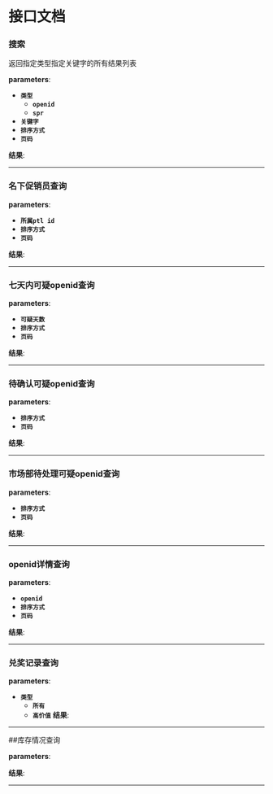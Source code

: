 # 接口文档

### 搜索
返回指定类型指定关键字的所有结果列表

**parameters**:
- **`类型`**
    - **`openid`**
    - **`spr`**
- **`关键字`**
- **`排序方式`**
- **`页码`**

**结果**:

---

### 名下促销员查询

**parameters**:
- **`所属ptl id`**
- **`排序方式`**
- **`页码`**

**结果**:

---

### 七天内可疑openid查询

**parameters**:
- **`可疑天数`**
- **`排序方式`**
- **`页码`**

**结果**:

---

### 待确认可疑openid查询

**parameters**:
- **`排序方式`**
- **`页码`**

**结果**:

---


### 市场部待处理可疑openid查询

**parameters**:
- **`排序方式`**
- **`页码`**

**结果**:

---

### openid详情查询

**parameters**:
- **`openid`**
- **`排序方式`**
- **`页码`**

**结果**:

---

### 兑奖记录查询

**parameters**:
- **`类型`**
    - **`所有`**
    - **`高价值`**
**结果**:

---

##库存情况查询

**parameters**:

**结果**:

---
